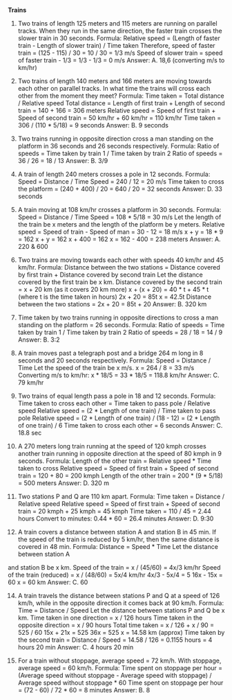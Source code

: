 **Trains**
1. Two trains of length 125 meters and 115 meters are running on parallel tracks. When they run in the same direction, the faster train crosses the slower train in 30 seconds. Formula: Relative speed = (Length of faster train - Length of slower train) / Time taken
   Therefore, speed of faster train = (125 - 115) / 30 = 10 / 30 = 1/3 m/s
   Speed of slower train = speed of faster train - 1/3 = 1/3 - 1/3 = 0 m/s
   Answer: A. 18,6 (converting m/s to km/hr)

2. Two trains of length 140 meters and 166 meters are moving towards each other on parallel tracks. In what time the trains will cross each other from the moment they meet? Formula: Time taken = Total distance / Relative speed
   Total distance = Length of first train + Length of second train = 140 + 166 = 306 meters
   Relative speed = Speed of first train + Speed of second train
                  = 50 km/hr + 60 km/hr = 110 km/hr
   Time taken = 306 / (110 * 5/18) = 9 seconds
   Answer: B. 9 seconds

3. Two trains running in opposite direction cross a man standing on the platform in 36 seconds and 26 seconds respectively. Formula: Ratio of speeds = Time taken by train 1 / Time taken by train 2
   Ratio of speeds = 36 / 26 = 18 / 13
   Answer: B. 3/9

4. A train of length 240 meters crosses a pole in 12 seconds. Formula: Speed = Distance / Time
   Speed = 240 / 12 = 20 m/s
   Time taken to cross the platform = (240 + 400) / 20 = 640 / 20 = 32 seconds
   Answer: D. 33 seconds

5. A train moving at 108 km/hr crosses a platform in 30 seconds. Formula: Speed = Distance / Time
   Speed = 108 * 5/18 = 30 m/s
   Let the length of the train be x meters and the length of the platform be y meters.
   Relative speed = Speed of train - Speed of man = 30 - 12 = 18 m/s
   x + y = 18 * 9 = 162
   x + y = 162
   x + 400 = 162
   x = 162 - 400 = 238 meters
   Answer: A. 220 & 600

6. Two trains are moving towards each other with speeds 40 km/hr and 45 km/hr. Formula: Distance between the two stations = Distance covered by first train + Distance covered by second train
   Let the distance covered by the first train be x km.
   Distance covered by the second train = x + 20 km (as it covers 20 km more)
   x + (x + 20) = 40 * t + 45 * t (where t is the time taken in hours)
   2x + 20 = 85t
   x = 42.5t
   Distance between the two stations = 2x + 20 = 85t + 20
   Answer: B. 320 km

7. Time taken by two trains running in opposite directions to cross a man standing on the platform = 26 seconds. Formula: Ratio of speeds = Time taken by train 1 / Time taken by train 2
   Ratio of speeds = 28 / 18 = 14 / 9
   Answer: B. 3:2

8. A train moves past a telegraph post and a bridge 264 m long in 8 seconds and 20 seconds respectively. Formula: Speed = Distance / Time
   Let the speed of the train be x m/s.
   x = 264 / 8 = 33 m/s
   Converting m/s to km/hr: x * 18/5 = 33 * 18/5 = 118.8 km/hr
   Answer: C. 79 km/hr

9.  Two trains of equal length pass a pole in 18 and 12 seconds. Formula: Time taken to cross each other = Time taken to pass pole / Relative speed
    Relative speed = (2 * Length of one train) / Time taken to pass pole
    Relative speed = (2 * Length of one train) / (18 - 12) = (2 * Length of one train) / 6
    Time taken to cross each other = 6 seconds
    Answer: C. 18.8 sec

10. A 270 meters long train running at the speed of 120 kmph crosses another train running in opposite direction at the speed of 80 kmph in 9 seconds. Formula: Length of the other train = Relative speed * Time taken to cross
    Relative speed = Speed of first train + Speed of second train = 120 + 80 = 200 kmph
    Length of the other train = 200 * (9 * 5/18) = 500 meters
    Answer: D. 320 m

11. Two stations P and Q are 110 km apart. Formula: Time taken = Distance / Relative speed
    Relative speed = Speed of first train + Speed of second train = 20 kmph + 25 kmph = 45 kmph
    Time taken = 110 / 45 = 2.44 hours
    Convert to minutes: 0.44 * 60 = 26.4 minutes
    Answer: D. 9:30

12. A train covers a distance between station A and station B in 45 min. If the speed of the train is reduced by 5 km/hr, then the same distance is covered in 48 min. Formula: Distance = Speed * Time
    Let the distance between station A

 and station B be x km.
    Speed of the train = x / (45/60) = 4x/3 km/hr
    Speed of the train (reduced) = x / (48/60) = 5x/4 km/hr
    4x/3 - 5x/4 = 5
    16x - 15x = 60
    x = 60 km
    Answer: C. 60

14. A train travels the distance between stations P and Q at a speed of 126 km/h, while in the opposite direction it comes back at 90 km/h. Formula: Time = Distance / Speed
    Let the distance between stations P and Q be x km.
    Time taken in one direction = x / 126 hours
    Time taken in the opposite direction = x / 90 hours
    Total time taken = x / 126 + x / 90 = 525 / 60
    15x + 21x = 525
    36x = 525
    x = 14.58 km (approx)
    Time taken by the second train = Distance / Speed = 14.58 / 126 = 0.1155 hours = 4 hours 20 min
    Answer: C. 4 hours 20 min

15. For a train without stoppage, average speed = 72 km/h. With stoppage, average speed = 60 km/h. Formula: Time spent on stoppage per hour = (Average speed without stoppage - Average speed with stoppage) / Average speed without stoppage * 60
    Time spent on stoppage per hour = (72 - 60) / 72 * 60 = 8 minutes
    Answer: B. 8
